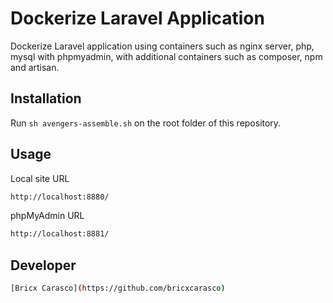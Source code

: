 # Dockerize Laravel Application

Dockerize Laravel application using containers such as nginx server, php, mysql with phpmyadmin, with additional containers such as composer, npm and artisan.

## Installation

Run `sh avengers-assemble.sh` on the root folder of this repository.

## Usage

Local site URL
```bash
http://localhost:8880/ 
```

phpMyAdmin URL
```bash
http://localhost:8881/ 
```

## Developer

```bash
[Bricx Carasco](https://github.com/bricxcarasco)
```